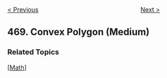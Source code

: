 <!--|This file generated by command(leetcode description); DO NOT EDIT.    |-->
<!--+----------------------------------------------------------------------+-->
<!--|@author    openset <openset.wang@gmail.com>                           |-->
<!--|@link      https://github.com/openset                                 |-->
<!--|@home      https://github.com/openset/leetcode                        |-->
<!--+----------------------------------------------------------------------+-->

[< Previous](https://github.com/openset/leetcode/tree/master/problems/validate-ip-address "Validate IP Address")
　　　　　　　　　　　　　　　　
[Next >](https://github.com/openset/leetcode/tree/master/problems/implement-rand10-using-rand7 "Implement Rand10() Using Rand7()")

## 469. Convex Polygon (Medium)



### Related Topics
  [[Math](https://github.com/openset/leetcode/tree/master/tag/math/README.md)]
